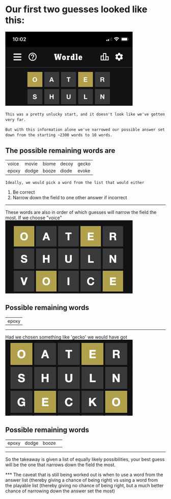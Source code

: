 # Our first two guesses looked like this:
<img src="pics/first_two_guesses.jpg" alt="first two guesses" width="400"/>

`This was a pretty unlucky start, and it doesn't look like we've gotten very far.`

`But with this information alone we've narrowed our possible answer set down from the starting ~2300 words to 10 words. `

## The possible remaining words are
||||||
|---|---|---|---|---|
| voice | movie | biome | decoy | gecko |
| epoxy | dodge | booze | diode | evoke |


`Ideally, we would pick a word from the list that would either`
1. Be correct
2. Narrow down the field to one other answer if incorrect
---

These words are also in order of which guesses will narrow the field the most.  If we choose "voice"
<img src="pics/third_guess.png" alt="third guess" width="400"/>

## Possible remaining words
||
|---|
| epoxy |
---
Had we chosen something like 'gecko' we would have got
<img src="pics/third_alt_guess.png" alt="other third guess" width="400"/> 

## Possible remaining words
|||||
|---|---|---|---|
| epoxy | dodge | booze | 

---
So the takeaway is given a list of equally likely possibilities, your best guess will be the one that narrows down the field the most.  

*** The caveat that is still being worked out is when to use a word from the answer list (thereby giving a chance of being right) vs using a word from the playable list (thereby giving no chance of being right, but a much better chance of narrowing down the answer set the most)